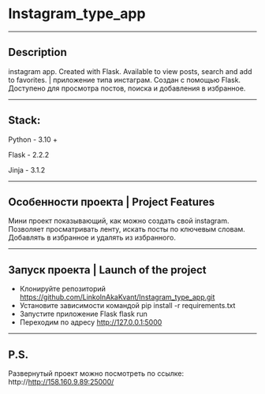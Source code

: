 # Instagram_type_app

---

## Description

instagram app. Created with Flask. Available to view posts, search and add to favorites. | приложение типа инстаграм. Создан с помощью Flask. Доступено для просмотра постов, поиска и добавления в избранное.

___

## Stack:

Python - 3.10 +

Flask - 2.2.2

Jinja - 3.1.2

---

## Особенности проекта | Project Features

Мини проект показывающий, как можно создать свой instagram. Позволяет просматривать ленту, искать посты по ключевым словам. Добавлять в избранное и удалять из избранного.

___

## Запуск проекта | Launch of the project
 - Клонируйте репозиторий https://github.com/LinkolnAkaKvant/Instagram_type_app.git
 - Установите зависимости командой pip install -r requirements.txt
 - Запустите приложение Flask flask run
 - Переходим по адресу http://127.0.0.1:5000

___

## P.S. 

Развернутый проект можно посмотреть по ссылке: http://http://158.160.9.89:25000/
